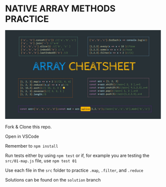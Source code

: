 # NATIVE ARRAY METHODS PRACTICE

![Array CheatSheet](./assets/cheatsheet.jpg)

Fork & Clone this repo.

Open in VSCode

Remember to `npm install`

Run tests either by using `npm test` or if, for example you are testing the `src/01-map.js` file, use `npm test 01`

Use each file in the `src` folder to practice `.map`, `.filter`, and `.reduce`

Solutions can be found on the `solution` branch
